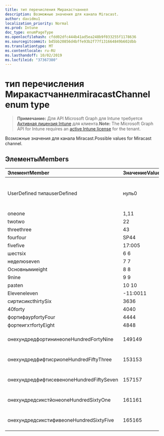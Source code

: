 ```yaml
---
title: тип перечисления Миракастчаннел
description: Возможные значения для канала Miracast.
author: davidmu1
localization_priority: Normal
ms.prod: Intune
doc_type: enumPageType
ms.openlocfilehash: cfdd02dfc444b41ad5ea248b9f033255f1178636
ms.sourcegitcommit: bd5bb20856d4bffe93b2f77f131664849b602dbb
ms.translationtype: MT
ms.contentlocale: ru-RU
ms.lasthandoff: 10/02/2019
ms.locfileid: "37367380"
---
```

# <a name="miracastchannel-enum-type"></a><span data-ttu-id="7fbc9-103">тип перечисления Миракастчаннел</span><span class="sxs-lookup"><span data-stu-id="7fbc9-103">miracastChannel enum type</span></span>

> <span data-ttu-id="7fbc9-104">**Примечание:** Для API Microsoft Graph для Intune требуется [Активная лицензия Intune](https://go.microsoft.com/fwlink/?linkid=839381) для клиента.</span><span class="sxs-lookup"><span data-stu-id="7fbc9-104">**Note:** The Microsoft Graph API for Intune requires an [active Intune license](https://go.microsoft.com/fwlink/?linkid=839381) for the tenant.</span></span>

<span data-ttu-id="7fbc9-105">Возможные значения для канала Miracast.</span><span class="sxs-lookup"><span data-stu-id="7fbc9-105">Possible values for Miracast channel.</span></span>

## <a name="members"></a><span data-ttu-id="7fbc9-106">Элементы</span><span class="sxs-lookup"><span data-stu-id="7fbc9-106">Members</span></span>
|<span data-ttu-id="7fbc9-107">Элемент</span><span class="sxs-lookup"><span data-stu-id="7fbc9-107">Member</span></span>|<span data-ttu-id="7fbc9-108">Значение</span><span class="sxs-lookup"><span data-stu-id="7fbc9-108">Value</span></span>|<span data-ttu-id="7fbc9-109">Описание</span><span class="sxs-lookup"><span data-stu-id="7fbc9-109">Description</span></span>|
|:---|:---|:---|
|<span data-ttu-id="7fbc9-110">UserDefined типа</span><span class="sxs-lookup"><span data-stu-id="7fbc9-110">userDefined</span></span>|<span data-ttu-id="7fbc9-111">нуль</span><span class="sxs-lookup"><span data-stu-id="7fbc9-111">0</span></span>|<span data-ttu-id="7fbc9-112">Пользователь определен, значение по умолчанию, без намерения.</span><span class="sxs-lookup"><span data-stu-id="7fbc9-112">User Defined, default value, no intent.</span></span>|
|<span data-ttu-id="7fbc9-113">one</span><span class="sxs-lookup"><span data-stu-id="7fbc9-113">one</span></span>|<span data-ttu-id="7fbc9-114">1,1</span><span class="sxs-lookup"><span data-stu-id="7fbc9-114">1</span></span>|<span data-ttu-id="7fbc9-115">Один.</span><span class="sxs-lookup"><span data-stu-id="7fbc9-115">One.</span></span>|
|<span data-ttu-id="7fbc9-116">two</span><span class="sxs-lookup"><span data-stu-id="7fbc9-116">two</span></span>|<span data-ttu-id="7fbc9-117">2</span><span class="sxs-lookup"><span data-stu-id="7fbc9-117">2</span></span>|<span data-ttu-id="7fbc9-118">2.</span><span class="sxs-lookup"><span data-stu-id="7fbc9-118">Two.</span></span>|
|<span data-ttu-id="7fbc9-119">three</span><span class="sxs-lookup"><span data-stu-id="7fbc9-119">three</span></span>|<span data-ttu-id="7fbc9-120">4</span><span class="sxs-lookup"><span data-stu-id="7fbc9-120">3</span></span>|<span data-ttu-id="7fbc9-121">Трёх.</span><span class="sxs-lookup"><span data-stu-id="7fbc9-121">Three.</span></span>|
|<span data-ttu-id="7fbc9-122">four</span><span class="sxs-lookup"><span data-stu-id="7fbc9-122">four</span></span>|<span data-ttu-id="7fbc9-123">SP4</span><span class="sxs-lookup"><span data-stu-id="7fbc9-123">4</span></span>|<span data-ttu-id="7fbc9-124">Четыре.</span><span class="sxs-lookup"><span data-stu-id="7fbc9-124">Four.</span></span>|
|<span data-ttu-id="7fbc9-125">five</span><span class="sxs-lookup"><span data-stu-id="7fbc9-125">five</span></span>|<span data-ttu-id="7fbc9-126">17:00</span><span class="sxs-lookup"><span data-stu-id="7fbc9-126">5</span></span>|<span data-ttu-id="7fbc9-127">Следующих.</span><span class="sxs-lookup"><span data-stu-id="7fbc9-127">Five.</span></span>|
|<span data-ttu-id="7fbc9-128">шест</span><span class="sxs-lookup"><span data-stu-id="7fbc9-128">six</span></span>|<span data-ttu-id="7fbc9-129">6 </span><span class="sxs-lookup"><span data-stu-id="7fbc9-129">6</span></span>|<span data-ttu-id="7fbc9-130">Шест.</span><span class="sxs-lookup"><span data-stu-id="7fbc9-130">Six.</span></span>|
|<span data-ttu-id="7fbc9-131">неделю</span><span class="sxs-lookup"><span data-stu-id="7fbc9-131">seven</span></span>|<span data-ttu-id="7fbc9-132">7 </span><span class="sxs-lookup"><span data-stu-id="7fbc9-132">7</span></span>|<span data-ttu-id="7fbc9-133">Неделю.</span><span class="sxs-lookup"><span data-stu-id="7fbc9-133">Seven.</span></span>|
|<span data-ttu-id="7fbc9-134">Основными</span><span class="sxs-lookup"><span data-stu-id="7fbc9-134">eight</span></span>|<span data-ttu-id="7fbc9-135">8 </span><span class="sxs-lookup"><span data-stu-id="7fbc9-135">8</span></span>|<span data-ttu-id="7fbc9-136">Основными.</span><span class="sxs-lookup"><span data-stu-id="7fbc9-136">Eight.</span></span>|
|<span data-ttu-id="7fbc9-137">9</span><span class="sxs-lookup"><span data-stu-id="7fbc9-137">nine</span></span>|<span data-ttu-id="7fbc9-138">9 </span><span class="sxs-lookup"><span data-stu-id="7fbc9-138">9</span></span>|<span data-ttu-id="7fbc9-139">9.</span><span class="sxs-lookup"><span data-stu-id="7fbc9-139">Nine.</span></span>|
|<span data-ttu-id="7fbc9-140">раз</span><span class="sxs-lookup"><span data-stu-id="7fbc9-140">ten</span></span>|<span data-ttu-id="7fbc9-141">10 </span><span class="sxs-lookup"><span data-stu-id="7fbc9-141">10</span></span>|<span data-ttu-id="7fbc9-142">Раз.</span><span class="sxs-lookup"><span data-stu-id="7fbc9-142">Ten.</span></span>|
|<span data-ttu-id="7fbc9-143">Eleven</span><span class="sxs-lookup"><span data-stu-id="7fbc9-143">eleven</span></span>|<span data-ttu-id="7fbc9-144">-11:00</span><span class="sxs-lookup"><span data-stu-id="7fbc9-144">11</span></span>|<span data-ttu-id="7fbc9-145">Eleven.</span><span class="sxs-lookup"><span data-stu-id="7fbc9-145">Eleven.</span></span>|
|<span data-ttu-id="7fbc9-146">сиртисикс</span><span class="sxs-lookup"><span data-stu-id="7fbc9-146">thirtySix</span></span>|<span data-ttu-id="7fbc9-147">36</span><span class="sxs-lookup"><span data-stu-id="7fbc9-147">36</span></span>|<span data-ttu-id="7fbc9-148">36.</span><span class="sxs-lookup"><span data-stu-id="7fbc9-148">Thirty-Six.</span></span>|
|<span data-ttu-id="7fbc9-149">40</span><span class="sxs-lookup"><span data-stu-id="7fbc9-149">forty</span></span>|<span data-ttu-id="7fbc9-150">40</span><span class="sxs-lookup"><span data-stu-id="7fbc9-150">40</span></span>|<span data-ttu-id="7fbc9-151">40.</span><span class="sxs-lookup"><span data-stu-id="7fbc9-151">Forty.</span></span>|
|<span data-ttu-id="7fbc9-152">фортифаур</span><span class="sxs-lookup"><span data-stu-id="7fbc9-152">fortyFour</span></span>|<span data-ttu-id="7fbc9-153">44</span><span class="sxs-lookup"><span data-stu-id="7fbc9-153">44</span></span>|<span data-ttu-id="7fbc9-154">44.</span><span class="sxs-lookup"><span data-stu-id="7fbc9-154">Forty-Four.</span></span>|
|<span data-ttu-id="7fbc9-155">фортеигхт</span><span class="sxs-lookup"><span data-stu-id="7fbc9-155">fortyEight</span></span>|<span data-ttu-id="7fbc9-156">48</span><span class="sxs-lookup"><span data-stu-id="7fbc9-156">48</span></span>|<span data-ttu-id="7fbc9-157">48.</span><span class="sxs-lookup"><span data-stu-id="7fbc9-157">Forty-Eight.</span></span>|
|<span data-ttu-id="7fbc9-158">онехундредфортинине</span><span class="sxs-lookup"><span data-stu-id="7fbc9-158">oneHundredFortyNine</span></span>|<span data-ttu-id="7fbc9-159">149</span><span class="sxs-lookup"><span data-stu-id="7fbc9-159">149</span></span>|<span data-ttu-id="7fbc9-160">Онехундредфорти — девять.</span><span class="sxs-lookup"><span data-stu-id="7fbc9-160">OneHundredForty-Nine.</span></span>|
|<span data-ttu-id="7fbc9-161">онехундредфифтисри</span><span class="sxs-lookup"><span data-stu-id="7fbc9-161">oneHundredFiftyThree</span></span>|<span data-ttu-id="7fbc9-162">153</span><span class="sxs-lookup"><span data-stu-id="7fbc9-162">153</span></span>|<span data-ttu-id="7fbc9-163">Онехундредфифти — три.</span><span class="sxs-lookup"><span data-stu-id="7fbc9-163">OneHundredFifty-Three.</span></span>|
|<span data-ttu-id="7fbc9-164">онехундредфифтисевен</span><span class="sxs-lookup"><span data-stu-id="7fbc9-164">oneHundredFiftySeven</span></span>|<span data-ttu-id="7fbc9-165">157</span><span class="sxs-lookup"><span data-stu-id="7fbc9-165">157</span></span>|<span data-ttu-id="7fbc9-166">Онехундредфифти — семь.</span><span class="sxs-lookup"><span data-stu-id="7fbc9-166">OneHundredFifty-Seven.</span></span>|
|<span data-ttu-id="7fbc9-167">онехундредсикстйоне</span><span class="sxs-lookup"><span data-stu-id="7fbc9-167">oneHundredSixtyOne</span></span>|<span data-ttu-id="7fbc9-168">161</span><span class="sxs-lookup"><span data-stu-id="7fbc9-168">161</span></span>|<span data-ttu-id="7fbc9-169">Онехундредсиксти — один.</span><span class="sxs-lookup"><span data-stu-id="7fbc9-169">OneHundredSixty-One.</span></span>|
|<span data-ttu-id="7fbc9-170">онехундредсикстифиве</span><span class="sxs-lookup"><span data-stu-id="7fbc9-170">oneHundredSixtyFive</span></span>|<span data-ttu-id="7fbc9-171">165</span><span class="sxs-lookup"><span data-stu-id="7fbc9-171">165</span></span>|<span data-ttu-id="7fbc9-172">Онехундредсиксти — пять.</span><span class="sxs-lookup"><span data-stu-id="7fbc9-172">OneHundredSixty-Five.</span></span>|




